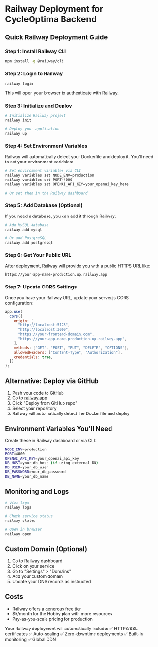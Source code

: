# Railway Deployment for CycleOptima Backend

## Quick Railway Deployment Guide

### Step 1: Install Railway CLI

```bash
npm install -g @railway/cli
```

### Step 2: Login to Railway

```bash
railway login
```

This will open your browser to authenticate with Railway.

### Step 3: Initialize and Deploy

```bash
# Initialize Railway project
railway init

# Deploy your application
railway up
```

### Step 4: Set Environment Variables

Railway will automatically detect your Dockerfile and deploy it. You'll need to set your environment variables:

```bash
# Set environment variables via CLI
railway variables set NODE_ENV=production
railway variables set PORT=4000
railway variables set OPENAI_API_KEY=your_openai_key_here

# Or set them in the Railway dashboard
```

### Step 5: Add Database (Optional)

If you need a database, you can add it through Railway:

```bash
# Add MySQL database
railway add mysql

# Or add PostgreSQL
railway add postgresql
```

### Step 6: Get Your Public URL

After deployment, Railway will provide you with a public HTTPS URL like:

```
https://your-app-name-production.up.railway.app
```

### Step 7: Update CORS Settings

Once you have your Railway URL, update your server.js CORS configuration:

```javascript
app.use(
  cors({
    origin: [
      "http://localhost:5173",
      "http://localhost:3000",
      "https://your-frontend-domain.com",
      "https://your-app-name-production.up.railway.app",
    ],
    methods: ["GET", "POST", "PUT", "DELETE", "OPTIONS"],
    allowedHeaders: ["Content-Type", "Authorization"],
    credentials: true,
  })
);
```

## Alternative: Deploy via GitHub

1. Push your code to GitHub
2. Go to [railway.app](https://railway.app)
3. Click "Deploy from GitHub repo"
4. Select your repository
5. Railway will automatically detect the Dockerfile and deploy

## Environment Variables You'll Need

Create these in Railway dashboard or via CLI:

```bash
NODE_ENV=production
PORT=4000
OPENAI_API_KEY=your_openai_api_key
DB_HOST=your_db_host (if using external DB)
DB_USER=your_db_user
DB_PASSWORD=your_db_password
DB_NAME=your_db_name
```

## Monitoring and Logs

```bash
# View logs
railway logs

# Check service status
railway status

# Open in browser
railway open
```

## Custom Domain (Optional)

1. Go to Railway dashboard
2. Click on your service
3. Go to "Settings" > "Domains"
4. Add your custom domain
5. Update your DNS records as instructed

## Costs

- Railway offers a generous free tier
- $5/month for the Hobby plan with more resources
- Pay-as-you-scale pricing for production

Your Railway deployment will automatically include:
✅ HTTPS/SSL certificates
✅ Auto-scaling
✅ Zero-downtime deployments
✅ Built-in monitoring
✅ Global CDN
